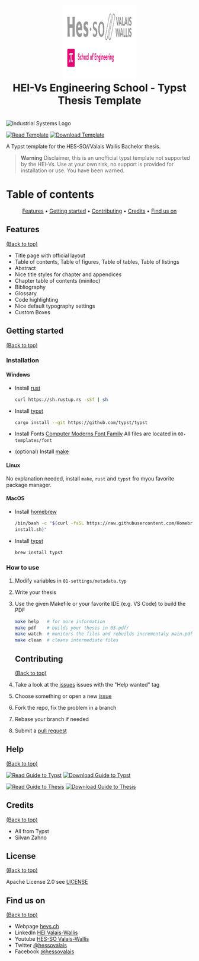 <h1 align="center">
  <br>
  <img src="./04-resources/logos/hei-en.svg" alt="HEI Logo Logo" width="200" height="200">
  <br>
  HEI-Vs Engineering School - Typst Thesis Template
  <br>
</h1
<h1 align="center">
  <br>
  <img src="./04-resources/logos/synd-light.png" alt="Industrial Systems Logo" width="350">
  <br>
</h1>

[![Read Template](https://img.shields.io/badge/Read-Template-blue)](https://github.com/tschinz/hevs-typsttemplate-thesis/blob/master/05-pdf/thesis.pdf) [![Download Template](https://img.shields.io/badge/Download-Template-brightgreen)](https://github.com/tschinz/hevs-typsttemplate-thesis/raw/master/05-pdf/thesis.pdf)

A Typst template for the HES-SO//Valais Wallis Bachelor thesis.

> **Warning**
> Disclaimer, this is an unofficial typst template not supported by the HEI-Vs. Use at your own risk, no support is provided for installation or use. You have been warned.

# Table of contents

<p align="center">
  <a href="#features">Features</a> •
  <a href="#getting-started">Getting started</a> •
  <a href="#contributing">Contributing</a> •
  <a href="#credits">Credits</a> •
  <a href="#find-us-on">Find us on</a>
</p>

## Features

[(Back to top)](#table-of-contents)

* Title page with official layout
* Table of contents, Table of figures, Table of tables, Table of listings
* Abstract
* Nice title styles for chapter and appendices
* Chapter table of contents (minitoc)
* Bibliography
* Glossary
* Code highlighting
* Nice default typography settings
* Custom Boxes

## Getting started

[(Back to top)](#table-of-contents)

### Installation

#### Windows

* Install [rust](https://www.rust-lang.org)
  ```bash
  curl https://sh.rustup.rs -sSf | sh
  ```

* Install [typst](https://typst.app/docs)
  ```bash
  cargo install --git https://github.com/typst/typst
  ```

* Install Fonts [Computer Moderns Font Family](https://www.ctan.org/pkg/cm-unicode)
  All files are located in `00-templates/font`

* (optional) Install [make](https://gnuwin32.sourceforge.net/packages/make.htm)

#### Linux

No explanation needed, install `make`, `rust` and `typst` fro myou favorite package manager.

#### MacOS

* Install [homebrew](https://brew.sh)
  ```bash
  /bin/bash -c "$(curl -fsSL https://raw.githubusercontent.com/Homebrew/install/HEAD/
  install.sh)"
  ```

* Install [typst](https://typst.app/docs)
  ```bash
  brew install typst
  ```

### How to use

1. Modify variables in `01-settings/metadata.typ`

2. Write your thesis

3. Use the given Makefile or your favorite IDE (e.g. VS Code) to build the PDF

   ```bash
   make help   # for more information
   make pdf    # builds your thesis in 05-pdf/
   make watch  # monitors the files and rebuilds incrementaly main.pdf
   make clean  # cleans intermediate files
   ```

   ## Contributing

   [(Back to top)](#table-of-contents)

1. Take a look at the [issues](https://github.com/tschinz/hevs-typsttemplate-thesis/issues) issues with the "Help wanted" tag

2. Choose something or open a new [issue](https://github.com/tschinz/hevs-typsttemplate-thesis/issues)

3. Fork the repo, fix the problem in a branch

4. Rebase your branch if needed

5. Submit a [pull request](https://github.com/tschinz/hevs-typsttemplate-thesis/pulls)

## Help

[(Back to top)](#table-of-contents)

[![Read Guide to Typst](https://img.shields.io/badge/Read-Guide_to_Typst-blue)](https://github.com/tschinz/hevs-typsttemplate-thesis/blob/master/guite-to-typst.pdf) [![Download Guide to Typst](https://img.shields.io/badge/Download-Guide_to_Typst-brightgreen)](https://github.com/tschinz/hevs-typsttemplate-thesis/raw/master/guide-to.typst.pdf)

[![Read Guide to Thesis](https://img.shields.io/badge/Read-Guide_to_Thesis-blue)](https://github.com/tschinz/hevs-typsttemplate-thesis/blob/master/guite-to-thesis.pdf) [![Download Guide to Thesis](https://img.shields.io/badge/Download-Guide_to_Thesis-brightgreen)](https://github.com/tschinz/hevs-typsttemplate-thesis/raw/master/guide-to-thesis.pdf)


## Credits

[(Back to top)](#table-of-contents)

* All from Typst
* Silvan Zahno

## License

[(Back to top)](#table-of-contents)

Apache License 2.0 see [LICENSE](LICENSE)


## Find us on

[(Back to top)](#table-of-contents)

* Webpage [hevs.ch](https://www.hevs.ch/synd)
* LinkedIn [HEI Valais-Wallis](https://www.linkedin.com/showcase/school-of-engineering-valais-wallis/)
* Youtube [HES-SO Valais-Wallis](https://www.youtube.com/user/HESSOVS/)
* Twitter [@hessovalais](https://twitter.com/hessovalais)
* Facebook [@hessovalais](https://www.facebook.com/hessovalais)